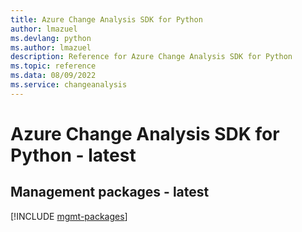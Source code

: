```yaml
---
title: Azure Change Analysis SDK for Python
author: lmazuel
ms.devlang: python
ms.author: lmazuel
description: Reference for Azure Change Analysis SDK for Python
ms.topic: reference
ms.data: 08/09/2022
ms.service: changeanalysis
---
```

# Azure Change Analysis SDK for Python - latest

## Management packages - latest
[!INCLUDE [mgmt-packages](change-analysis-mgmt-index.md)]